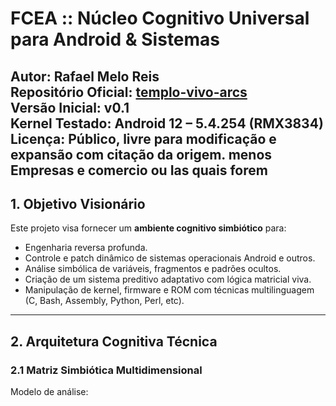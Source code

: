 # FCEA :: Núcleo Cognitivo Universal para Android & Sistemas

**Autor:** Rafael Melo Reis  
**Repositório Oficial:** [templo-vivo-arcs](https://github.com/rafaelmeloreisnovo/templo-vivo-arcs)  
**Versão Inicial:** v0.1  
**Kernel Testado:** Android 12 – 5.4.254 (RMX3834)  
**Licença:** Público, livre para modificação e expansão com citação da origem.
menos Empresas e comercio ou Ias quais forem
---

## 1. Objetivo Visionário

Este projeto visa fornecer um **ambiente cognitivo simbiótico** para:

- Engenharia reversa profunda.
- Controle e patch dinâmico de sistemas operacionais Android e outros.
- Análise simbólica de variáveis, fragmentos e padrões ocultos.
- Criação de um sistema preditivo adaptativo com lógica matricial viva.
- Manipulação de kernel, firmware e ROM com técnicas multilinguagem (C, Bash, Assembly, Python, Perl, etc).

---

## 2. Arquitetura Cognitiva Técnica

### 2.1 Matriz Simbiótica Multidimensional

Modelo de análise:
